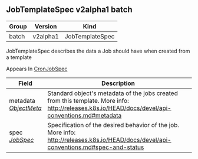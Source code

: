## JobTemplateSpec v2alpha1 batch

Group        | Version     | Kind
------------ | ---------- | -----------
batch | v2alpha1 | JobTemplateSpec



JobTemplateSpec describes the data a Job should have when created from a template

<aside class="notice">
Appears In  <a href="#cronjobspec-v2alpha1">CronJobSpec</a> </aside>

Field        | Description
------------ | -----------
metadata <br /> *[ObjectMeta](#objectmeta-v1)*  | Standard object's metadata of the jobs created from this template. More info: http://releases.k8s.io/HEAD/docs/devel/api-conventions.md#metadata
spec <br /> *[JobSpec](#jobspec-v1)*  | Specification of the desired behavior of the job. More info: http://releases.k8s.io/HEAD/docs/devel/api-conventions.md#spec-and-status

